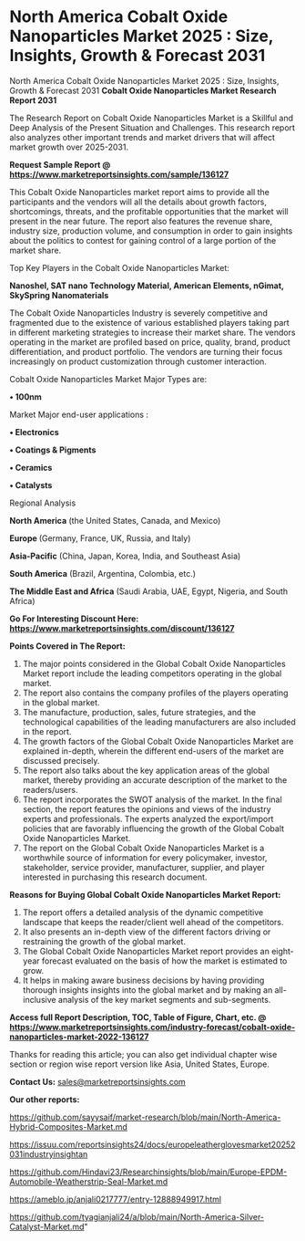 # North America Cobalt Oxide Nanoparticles Market 2025 : Size, Insights, Growth & Forecast 2031
North America Cobalt Oxide Nanoparticles Market 2025 : Size, Insights, Growth & Forecast 2031
<strong>Cobalt Oxide Nanoparticles Market Research Report 2031</strong>

The Research Report on Cobalt Oxide Nanoparticles Market is a Skillful and Deep Analysis of the Present Situation and Challenges. This research report also analyzes other important trends and market drivers that will affect market growth over 2025-2031.

<strong>Request Sample Report @ <a href=https://www.marketreportsinsights.com/sample/136127>https://www.marketreportsinsights.com/sample/136127</a></strong>

This Cobalt Oxide Nanoparticles market report aims to provide all the participants and the vendors will all the details about growth factors, shortcomings, threats, and the profitable opportunities that the market will present in the near future. The report also features the revenue share, industry size, production volume, and consumption in order to gain insights about the politics to contest for gaining control of a large portion of the market share.

Top Key Players in the Cobalt Oxide Nanoparticles Market:

<strong>Nanoshel, SAT nano Technology Material, American Elements, nGimat, SkySpring Nanomaterials</strong>

The Cobalt Oxide Nanoparticles Industry is severely competitive and fragmented due to the existence of various established players taking part in different marketing strategies to increase their market share. The vendors operating in the market are profiled based on price, quality, brand, product differentiation, and product portfolio. The vendors are turning their focus increasingly on product customization through customer interaction.

Cobalt Oxide Nanoparticles Market Major Types are:

<strong>• 100nm</strong>

Market Major end-user applications :

<strong>• Electronics

• Coatings & Pigments

• Ceramics

• Catalysts</strong>

Regional Analysis

</u><strong><b>North America</b></strong> (the United States, Canada, and Mexico)

<strong><b>Europe </b></strong>(Germany, France, UK, Russia, and Italy)

<strong><b>Asia-Pacific</b></strong> (China, Japan, Korea, India, and Southeast Asia)

<strong><b>South America</b></strong> (Brazil, Argentina, Colombia, etc.)

<strong><b>The Middle East and Africa</b></strong> (Saudi Arabia, UAE, Egypt, Nigeria, and South Africa)

<strong>Go For Interesting Discount Here: <a href=https://www.marketreportsinsights.com/discount/136127>https://www.marketreportsinsights.com/discount/136127</a></strong>

<strong>Points Covered in The Report:</strong>
<ol>
  <li>The major points considered in the Global Cobalt Oxide Nanoparticles Market report include the leading competitors operating in the global market.</li>
  <li>The report also contains the company profiles of the players operating in the global market.</li>
  <li>The manufacture, production, sales, future strategies, and the technological capabilities of the leading manufacturers are also included in the report.</li>
  <li>The growth factors of the Global Cobalt Oxide Nanoparticles Market are explained in-depth, wherein the different end-users of the market are discussed precisely.</li>
  <li>The report also talks about the key application areas of the global market, thereby providing an accurate description of the market to the readers/users.</li>
  <li>The report incorporates the SWOT analysis of the market. In the final section, the report features the opinions and views of the industry experts and professionals. The experts analyzed the export/import policies that are favorably influencing the growth of the Global Cobalt Oxide Nanoparticles Market.</li>
  <li>The report on the Global Cobalt Oxide Nanoparticles Market is a worthwhile source of information for every policymaker, investor, stakeholder, service provider, manufacturer, supplier, and player interested in purchasing this research document.</li>
</ol>
<strong>Reasons for Buying Global Cobalt Oxide Nanoparticles Market Report:</strong>

<ol>
  <li>The report offers a detailed analysis of the dynamic competitive landscape that keeps the reader/client well ahead of the competitors.</li>
  <li>It also presents an in-depth view of the different factors driving or restraining the growth of the global market.</li>
  <li>The Global Cobalt Oxide Nanoparticles Market report provides an eight-year forecast evaluated on the basis of how the market is estimated to grow.</li>
  <li>It helps in making aware business decisions by having providing thorough insights insights into the global market and by making an all-inclusive analysis of the key market segments and sub-segments.</li>
</ol>
<strong>Access full Report Description, TOC, Table of Figure, Chart, etc. @ <a href=https://www.marketreportsinsights.com/industry-forecast/cobalt-oxide-nanoparticles-market-2022-136127>https://www.marketreportsinsights.com/industry-forecast/cobalt-oxide-nanoparticles-market-2022-136127</a></strong>


Thanks for reading this article; you can also get individual chapter wise section or region wise report version like Asia, United States, Europe.

<strong>Contact Us:</strong>
sales@marketreportsinsights.com

<strong>Our other reports:</strong>

<a href=https://github.com/sayysaif/market-research/blob/main/North-America-Hybrid-Composites-Market.md>https://github.com/sayysaif/market-research/blob/main/North-America-Hybrid-Composites-Market.md</a>

<a href=https://issuu.com/reportsinsights24/docs/europeleatherglovesmarket20252031industryinsightan>https://issuu.com/reportsinsights24/docs/europeleatherglovesmarket20252031industryinsightan</a>

<a href=https://github.com/Hindavi23/Researchinsights/blob/main/Europe-EPDM-Automobile-Weatherstrip-Seal-Market.md>https://github.com/Hindavi23/Researchinsights/blob/main/Europe-EPDM-Automobile-Weatherstrip-Seal-Market.md</a>

<a href=https://ameblo.jp/anjali0217777/entry-12888949917.html>https://ameblo.jp/anjali0217777/entry-12888949917.html</a>

<a href=https://github.com/tyagianjali24/a/blob/main/North-America-Silver-Catalyst-Market.md>https://github.com/tyagianjali24/a/blob/main/North-America-Silver-Catalyst-Market.md</a>"
